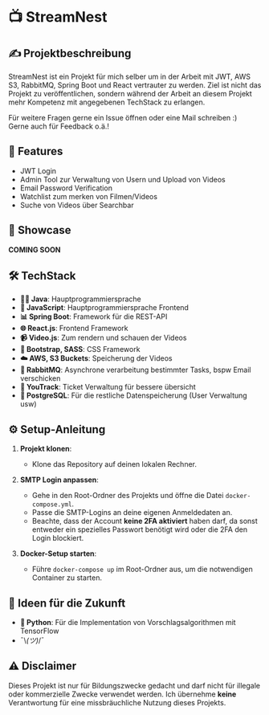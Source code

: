 # 📺 StreamNest

## ✍ Projektbeschreibung
StreamNest ist ein Projekt für mich selber um in der Arbeit mit JWT, AWS S3, RabbitMQ, Spring Boot und React vertrauter zu werden.
Ziel ist nicht das Projekt zu veröffentlichen, sondern während der Arbeit an diesem Projekt mehr Kompetenz mit angegebenen TechStack zu erlangen.

Für weitere Fragen gerne ein Issue öffnen oder eine Mail schreiben :) \
Gerne auch für Feedback o.ä.!


## 🔧 Features
- JWT Login
- Admin Tool zur Verwaltung von Usern und Upload von Videos
- Email Password Verification
- Watchlist zum merken von Filmen/Videos
- Suche von Videos über Searchbar


## 🎥 Showcase
**COMING SOON**


## 🛠️ TechStack
- **👨‍💻 Java**: Hauptprogrammiersprache
- **🎨 JavaScript**: Hauptprogrammiersprache Frontend
- **📊 Spring Boot**: Framework für die REST-API
- **🌐 React.js**: Frontend Framework
- **📹 Video.js**: Zum rendern und schauen der Videos
- **🌈 Bootstrap, SASS**: CSS Framework
- **☁️ AWS, S3 Buckets**: Speicherung der Videos
- **🐇 RabbitMQ**: Asynchrone verarbeitung bestimmter Tasks, bspw Email verschicken
- **🎫 YouTrack**: Ticket Verwaltung für bessere übersicht
- **🐘 PostgreSQL**: Für die restliche Datenspeicherung (User Verwaltung usw)


## ⚙️ Setup-Anleitung

1. **Projekt klonen**:
   - Klone das Repository auf deinen lokalen Rechner.

2. **SMTP Login anpassen**:
   - Gehe in den Root-Ordner des Projekts und öffne die Datei `docker-compose.yml`.
   - Passe die SMTP-Logins an deine eigenen Anmeldedaten an.
   - Beachte, dass der Account **keine 2FA aktiviert** haben darf, da sonst entweder ein spezielles Passwort benötigt wird oder die 2FA den Login blockiert.

3. **Docker-Setup starten**:
   - Führe `docker-compose up` im Root-Ordner aus, um die notwendigen Container zu starten.


## 🔮 Ideen für die Zukunft
- **🐍 Python**: Für die Implementation von Vorschlagsalgorithmen mit TensorFlow
- ¯\\_(ツ)_/¯

## ⚠ Disclaimer
Dieses Projekt ist nur für Bildungszwecke gedacht und darf nicht für illegale oder kommerzielle Zwecke verwendet werden.
Ich übernehme **keine** Verantwortung für eine missbräuchliche Nutzung dieses Projekts.
